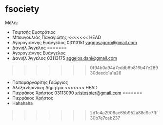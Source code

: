 # fsociety
Μέλη:
* Τσιρτσής Ευστράτιος
* Μπουγουλιάς Παναγιώτης
<<<<<<< HEAD
* Αγορογιάννης Ευάγγελος 03113151 vaggosagoro@gmail.com
* Δανιήλ Άγγελος
=======
* Αγορογιάννης Ευάγγελος
* Δανιήλ Άγγελος 03113175 aggelos.dani@gmail.com
>>>>>>> 0f94b0a94a7cddb6b816b47e28930deedc1a1a26
* Παπαμαργαρίτης Γεώργιος
* Αλεξανδρινάκη Δήμητρα
<<<<<<< HEAD
* Πιερράκος Χρήστος 03113090 xristospier@gmail.com
=======
* Πιερράκος Χρήστος
* Hahahaha
>>>>>>> 2d1c4a2906ae65b952a88c9c7fff30b7e7cab237
